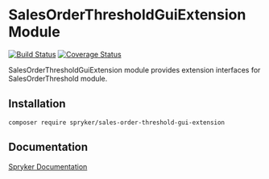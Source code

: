 # SalesOrderThresholdGuiExtension Module
[![Build Status](https://travis-ci.org/spryker/sales-order-threshold-gui-extension.svg)](https://travis-ci.org/spryker/sales-order-threshold-gui-extension)
[![Coverage Status](https://coveralls.io/repos/github/spryker/sales-order-threshold-gui-extension/badge.svg)](https://coveralls.io/github/spryker/sales-order-threshold-gui-extension)

SalesOrderThresholdGuiExtension module provides extension interfaces for SalesOrderThreshold module.

## Installation

```
composer require spryker/sales-order-threshold-gui-extension
```

## Documentation

[Spryker Documentation](https://academy.spryker.com/developing_with_spryker/module_guide/modules.html)
